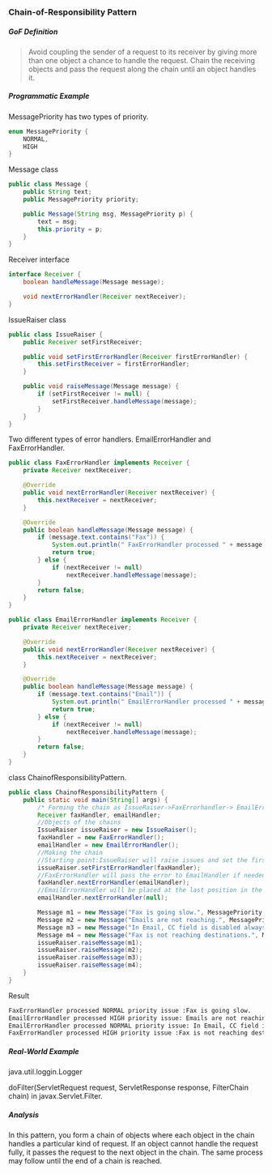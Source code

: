### Chain-of-Responsibility Pattern

##### GoF Definition

> Avoid coupling the sender of a request to its receiver by giving more than one object a chance to handle the request. Chain the receiving objects and pass the request along the chain until an object handles it.

##### Programmatic Example

MessagePriority has two types of priority.

```java
enum MessagePriority {
    NORMAL,
    HIGH
}
```

Message class

```java
public class Message {
    public String text;
    public MessagePriority priority;

    public Message(String msg, MessagePriority p) {
        text = msg;
        this.priority = p;
    }
}
```

Receiver interface

```java
interface Receiver {
    boolean handleMessage(Message message);

    void nextErrorHandler(Receiver nextReceiver);
}
```

IssueRaiser class

```java
public class IssueRaiser {
    public Receiver setFirstReceiver;

    public void setFirstErrorHandler(Receiver firstErrorHandler) {
        this.setFirstReceiver = firstErrorHandler;
    }

    public void raiseMessage(Message message) {
        if (setFirstReceiver != null) {
            setFirstReceiver.handleMessage(message);
        }
    }
}
```

Two different types of error handlers. EmailErrorHandler and FaxErrorHandler.

```java
public class FaxErrorHandler implements Receiver {
    private Receiver nextReceiver;

    @Override
    public void nextErrorHandler(Receiver nextReceiver) {
        this.nextReceiver = nextReceiver;
    }

    @Override
    public boolean handleMessage(Message message) {
        if (message.text.contains("Fax")) {
            System.out.println(" FaxErrorHandler processed " + message.priority + " priority issue :" + message.text);
            return true;
        } else {
            if (nextReceiver != null)
                nextReceiver.handleMessage(message);
        }
        return false;
    }
}
```

```java
public class EmailErrorHandler implements Receiver {
    private Receiver nextReceiver;

    @Override
    public void nextErrorHandler(Receiver nextReceiver) {
        this.nextReceiver = nextReceiver;
    }

    @Override
    public boolean handleMessage(Message message) {
        if (message.text.contains("Email")) {
            System.out.println(" EmailErrorHandler processed " + message.priority + " priority issue: " + message.text);
            return true;
        } else {
            if (nextReceiver != null)
                nextReceiver.handleMessage(message);
        }
        return false;
    }
}
```

class ChainofResponsibilityPattern.

```java
public class ChainofResponsibilityPattern {
    public static void main(String[] args) {
        /* Forming the chain as IssueRaiser->FaxErrorhandler-> EmailErrorHandler*/
        Receiver faxHandler, emailHandler;
        //Objects of the chains
        IssueRaiser issueRaiser = new IssueRaiser();
        faxHandler = new FaxErrorHandler();
        emailHandler = new EmailErrorHandler();
        //Making the chain
        //Starting point:IssueRaiser will raise issues and set the first handler
        issueRaiser.setFirstErrorHandler(faxHandler);
        //FaxErrorHandler will pass the error to EmailHandler if needed.
        faxHandler.nextErrorHandler(emailHandler);
        //EmailErrorHandler will be placed at the last position in the chain
        emailHandler.nextErrorHandler(null);

        Message m1 = new Message("Fax is going slow.", MessagePriority.NORMAL);
        Message m2 = new Message("Emails are not reaching.", MessagePriority.HIGH);
        Message m3 = new Message("In Email, CC field is disabled always.", MessagePriority.NORMAL);
        Message m4 = new Message("Fax is not reaching destinations.", MessagePriority.HIGH);
        issueRaiser.raiseMessage(m1);
        issueRaiser.raiseMessage(m2);
        issueRaiser.raiseMessage(m3);
        issueRaiser.raiseMessage(m4);
    }
}
```

Result

```markdown
FaxErrorHandler processed NORMAL priority issue :Fax is going slow.
EmailErrorHandler processed HIGH priority issue: Emails are not reaching.
EmailErrorHandler processed NORMAL priority issue: In Email, CC field is disabled always.
FaxErrorHandler processed HIGH priority issue :Fax is not reaching destinations.
```

##### Real-World Example

java.util.loggin.Logger

doFilter(ServletRequest request, ServletResponse response, FilterChain chain) in javax.Servlet.Filter.

##### Analysis

In this pattern, you form a chain of objects where each object in the chain handles a particular kind of request. If an object cannot handle the request fully, it passes the request to the next object in the chain. The same process may follow until the end of a chain is reached.